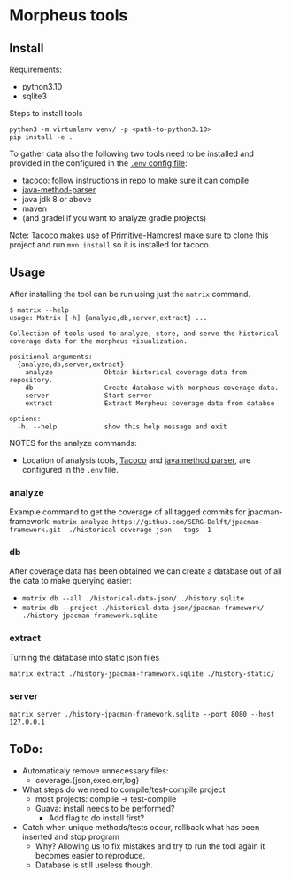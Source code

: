 # Morpheus tools

## Install

Requirements:
- python3.10
- sqlite3

Steps to install tools
```
python3 -m virtualenv venv/ -p <path-to-python3.10>
pip install -e .
```

To gather data also the following two tools need to be installed and provided in the configured in the [`.env` config file](.env):
- [tacoco](https://github.com/spideruci/tacoco/): follow instructions in repo to make sure it can compile
- [java-method-parser](https://github.com/kajdreef/java-method-parser)
- java jdk 8 or above
- maven
- (and gradel if you want to analyze gradle projects)

Note: Tacoco makes use of [Primitive-Hamcrest](https://github.com/spideruci/primitive-hamcrest) make sure to clone this project and run `mvn install` so it is installed for tacoco.

## Usage
After installing the tool can be run using just the `matrix` command.

```
$ matrix --help
usage: Matrix [-h] {analyze,db,server,extract} ...

Collection of tools used to analyze, store, and serve the historical coverage data for the morpheus visualization.

positional arguments:
  {analyze,db,server,extract}
    analyze             Obtain historical coverage data from repository.
    db                  Create database with morpheus coverage data.
    server              Start server
    extract             Extract Morpheus coverage data from databse

options:
  -h, --help            show this help message and exit
```

NOTES for the analyze commands:
- Location of analysis tools, [Tacoco](https://github.com/spideruci/tacoco/) and [java method parser](https://github.com/kajdreef/java-method-parser), are configured in the `.env` file.

### analyze

Example command to get the coverage of all tagged commits for jpacman-framework: `matrix analyze https://github.com/SERG-Delft/jpacman-framework.git  ./historical-coverage-json --tags -1`

### db

After coverage data has been obtained we can create a database out of all the data to make querying easier:
- `matrix db --all ./historical-data-json/ ./history.sqlite`
- `matrix db --project ./historical-data-json/jpacman-framework/ ./history-jpacman-framework.sqlite`

### extract

Turning the database into static json files

`matrix extract ./history-jpacman-framework.sqlite ./history-static/`

### server

`matrix server ./history-jpacman-framework.sqlite --port 8080 --host 127.0.0.1`

## ToDo:
- Automaticaly remove unnecessary files:
  - coverage.{json,exec,err,log}
- What steps do we need to compile/test-compile project
  - most projects: compile -> test-compile
  - Guava: install needs to be performed?
    - Add flag to do install first?
- Catch when unique methods/tests occur, rollback what has been inserted and stop program
  - Why? Allowing us to fix mistakes and try to run the tool again it becomes easier to reproduce.
  - Database is still useless though.